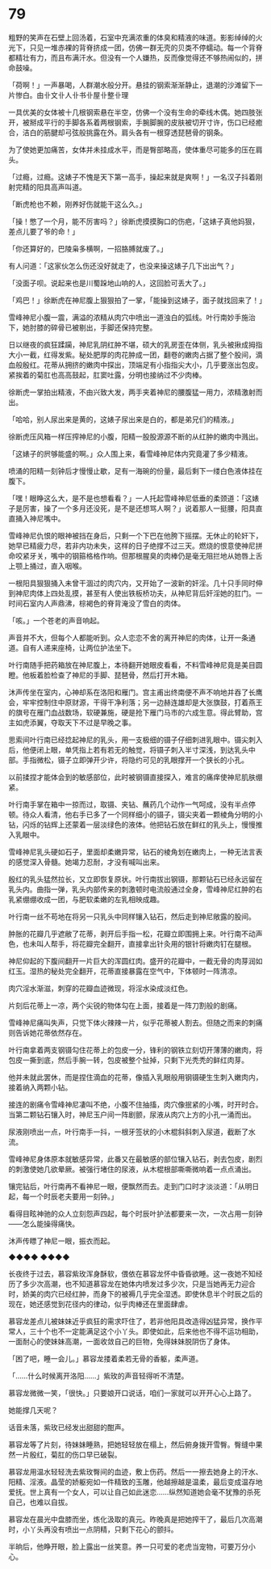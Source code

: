 # 79

粗野的笑声在石壁上回汤着，石室中充满浓重的体臭和精液的味道。影影绰绰的火光下，只见一堆赤裸的背脊挤成一团，仿佛一群无壳的贝类不停蠕动。每一个背脊都精壮有力，而且布满汗水。但没有一个人嫌热，反而像觉得还不够热闹似的，拼命鼓噪。

「荷啊！」一声暴喝，人群潮水般分开。悬挂的钢索渐渐静止，退潮的沙滩留下一片惨白。由卝文卝人卝书卝屋卝整卝理

一具优美的女体被十几根钢索悬在半空，仿佛一个没有生命的牵线木偶。她四肢张开，被掰成平行的手脚各系着两根钢索，手腕脚腕的皮肤被切开寸许，伤口已经癒合，洁白的筋腱却弓弦般挑露在外。肩头各有一根穿透琵琶骨的钢条。

为了使她更加痛苦，女体并未挂成水平，而是臀部略高，使体重尽可能多的压在肩头。

「过瘾，过瘾。这婊子不愧是天下第一高手，操起来就是爽啊！」一名汉子抖着刚射完精的阳具高声叫道。

「断虎枪也不赖，刚养好伤就能干这么久。」

「操！憋了一个月，能不厉害吗？」徐断虎摸摸胸口的伤疤，「这婊子真他妈狠，差点儿要了爷的命！」

「你还算好的，巴陵枭多横啊，一招胳膊就废了。」

有人问道：「这家伙怎么伤还没好就走了，也没来操这婊子几下出出气？」

「没面子呗。说起来也是川蜀跺地山响的人，这回脸可丢大了。」

「鸡巴！」徐断虎在神尼腹上狠狠拍了一掌，「能操到这婊子，面子就找回来了！」

雪峰神尼小腹一震，满溢的浓精从肉穴中喷出一道浊白的弧线。叶行南妙手施治下，她肘膝的碎骨已被剔出，手脚还保持完整。

日以继夜的疯狂蹂躏，神尼乳阴红肿不堪，硕大的乳房歪在体侧，乳头被揪成拇指大小一截，红得发紫。秘处肥厚的肉花肿成一团，翻卷的嫩肉占据了整个股间，滴血般殷红。花蒂从拥挤的嫩肉中探出，顶端足有小指指尖大小，几乎要涨出包皮。紧挨着的菊肛也高高鼓起，肛窦吐露，分明也接纳过不少肉棒。

徐断虎一掌拍出精液，不由兴致大发，两手夹着神尼的腰腹猛一用力，浓精激射而出。

「哈哈，别人尿出来是黄的，这婊子尿出来是白的，都是弟兄们的精液。」

徐断虎压风箱一样压搾神尼的小腹，阳精一股股源源不断的从红肿的嫩肉中溅出。

「这婊子的屄够能盛的啊。」众人围上来，看雪峰神尼体内究竟灌了多少精液。

喷涌的阳精一刻钟后才慢慢止歇，足有一海碗的份量，最后剩下一缕白色液体挂在腹下。

「嘿！眼睁这么大，是不是也想看看？」一人托起雪峰神尼低垂的柔颈道：「这婊子是厉害，操了一个多月还没死，是不是还想骂人啊？」说着那人一挺腰，阳具直直捅入神尼嘴中。

雪峰神尼仇恨的眼神被挡在身后，只剩一个下巴在他胯下摇摆。无休止的轮奸下，她早已精疲力尽，若非内功未失，这样的日子绝撑不过三天。燃烧的恨意使神尼拼命咬紧牙关，嘴中的钢箍格格作响。但那根腥臭的肉棒仍是毫无阻拦地从她唇上舌上颚上捅过，直入咽喉。

一根阳具狠狠捅入未曾干涸过的肉穴内，又开始了一波新的奸淫。几十只手同时伸到神尼肉体上四处乱摸，甚至有人使出铁板桥功夫，从神尼背后奸淫她的肛门。一时间石室内人声鼎沸，棕褐色的脊背淹没了雪白的肉体。

「咳。」一个苍老的声音响起。

声音并不大，但每个人都能听到。众人恋恋不舍的离开神尼的肉体，让开一条通道。自有人递来座椅，让两位护法坐下。

叶行南随手把药箱放在神尼腹上，本待翻开她眼皮看看，不料雪峰神尼竟是美目圆瞪。他板着脸检查了神尼的手脚、琵琶骨，然后打开木箱。

沐声传坐在室内，心神却系在洛阳和雁门。宫主甫出终南便不声不响地并吞了长鹰会，牢牢控制住中原财源，干得干净利落；另一边赫连雄却是大张旗鼓，打着燕王的旗号在雁门血战数场，软硬兼施，硬是抢下雁门马市的六成生意。得此臂助，宫主如虎添翼，夺取天下不过是早晚之事。

思索间叶行南已经捻起神尼的乳头，用一支极细的镊子仔细刺进乳眼中。镊尖刺入后，他便闭上眼，单凭指上若有若无的触觉，将镊子刺入半寸深浅，到达乳头中部。手指微松，镊子立即弹开少许，将隐约可见的乳眼撑开一个狭长的小孔。

以前揉捏才能体会到的敏感部位，此时被钢镊直接探入，难言的痛痒使神尼肌肤绷紧。

叶行南手掌在箱中一掠而过，取镊、夹钻、蘸药几个动作一气呵成，没有半点停顿。待众人看清，他右手已多了一个同样细小的镊子，镊尖夹着一颗棱角分明的小钻，闪烁的钻辉上还蒙着一层淡绿色的液体。他把钻石放在鲜红的乳头上，慢慢推入乳眼中。

雪峰神尼乳头硬如石子，里面却柔嫩异常，钻石的棱角划在嫩肉上，一种无法言表的感觉深入骨髓。她竭力忍耐，才没有喊叫出来。

殷红的乳头猛然拉长，又立即恢复原状。叶行南拔出钢镊，那颗钻石已经永远留在乳头内。曲指一弹，乳头内部传来的刺激顿时电流般通过全身，雪峰神尼红肿的右乳紧绷绷收成一团，与肥软柔嫩的左乳相映成趣。

叶行南一丝不苟地在将另一只乳头中同样镶入钻石，然后走到神尼敞露的股间。

肿胀的花瓣几乎遮敝了花蒂，剥开后手指一松，花瓣立即围拥上来。叶行南不动声色，也未叫人帮手，将花瓣完全翻开，直接拿出针灸用的银针将嫩肉钉在腿根。

神尼仰起的下腹间翻开一片巨大的浑圆红肉。盛开的花瓣中，一截无骨的肉芽润如红玉。湿热的秘处完全翻开，花蒂直接暴露在空气中，下体顿时一阵清凉。

肉穴淫水渐滋，刺穿的花瓣血迹微现，将淫水染成淡红色。

片刻后花蒂上一凉，两个尖锐的物体勾在上面，接着是一阵刀割般的剧痛。

雪峰神尼痛叫失声，只觉下体火辣辣一片，似乎花蒂被人割去。但随之而来的刺痛则告诉她花蒂依然存在。

叶行南拿着两支钢镊勾住花蒂上的包皮一分，锋利的钢铁立刻切开薄薄的嫩肉，将包皮一撕到底，然后手腕一转，包皮被整个扯掉，只剩下光秃秃的鲜红肉芽。

他并未就此罢休，而是捏住滴血的花蒂，像插入乳眼般用钢镊硬生生刺入嫩肉内，接着纳入两颗小钻。

接连的剧痛令雪峰神尼凄叫不绝，小腹不住抽搐，肉穴像抿紧的小嘴，时开时合。当第二颗钻石镶入时，神尼玉户间一阵剧颤，尿液从肉穴上方的小孔一涌而出。

尿液刚喷出一点，叶行南手一抖，一根牙签状的小木棍斜斜刺入尿道，截断了水流。

雪峰神尼身体原本就敏感异常，此番又在最敏感的部位镶入钻石，剥去包皮，剧烈的刺激使她几欲晕厥。被强行堵住的尿液，从木棍根部嘶嘶微响着一点点涌出。

镶完钻后，叶行南再不看神尼一眼，便飘然而去。走到门口时才淡淡道：「从明日起，每一个时辰老夫要用一刻钟。」

看得目眩神驰的众人立刻怨声四起，每个时辰叶护法都要来一次，一次占用一刻钟——怎么能操得痛快。

沐声传瞟了神尼一眼，振衣而起。

◆◆◆◆ ◆◆◆◆

长夜终于过去，慕容紫玫浑身酥软，偎依在慕容龙怀中昏昏欲睡。这一夜她不知经历了多少次高潮，也不知道慕容龙在她体内喷发过多少次，只是当她再无力迎合时，娇美的肉穴已经红肿，而身下的被褥几乎完全湿透。即使休息半个时辰之后的现在，她还感觉到花径内的律动，似乎肉棒还在里面肆虐。

慕容龙差点儿被妹妹近乎疯狂的需求吓住了，若非他阳具改造得凶猛异常，换作平常人，三十个也不一定能满足这个小丫头。即使如此，后来他也不得不运功相助，一面耐心的使妹妹高潮，一面收敛自己的巨物，免得妹妹脱阴伤了身体。

「困了吧，睡一会儿。」慕容龙搂着柔若无骨的香躯，柔声道。

「……什么时候离开洛阳……」紫玫的声音轻得听不清楚。

慕容龙微微一笑，「很快。」只要娘开口说话，咱们一家就可以开开心心上路了。

她能撑几天呢？

话音未落，紫玫已经发出甜甜的酣声。

慕容龙等了片刻，待妹妹睡熟，把她轻轻放在榻上，然后俯身拨开雪臀。臀缝中果然一片殷红，菊肛的伤口早已破裂。

慕容龙用温水轻轻洗去紫玫臀间的血迹，敷上伤药。然后一一擦去她身上的汗水、阳精、淫液。晶莹的娇躯宛如一件精致的玉雕，他越擦越是温柔，最后变成温存地爱抚。世上真有一个女人，可以让自己如此迷恋……纵然知道她会毫不犹豫的杀死自己，也难以自拔。

慕容龙在晨光中盘膝而坐，炼化汲取的真元。昨晚真是把她搾干了，最后几次高潮时，小丫头再没有喷出一点阴精，只剩下花心的颤抖。

半晌后，他睁开眼，脸上露出一丝笑意。养一只可爱的老虎当宠物，可要万分小心。
